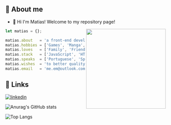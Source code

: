 
## 🚀 About me
- 👋 Hi I'm Matias! Welcome to my repository page!

<img align="right" height="250" width="250" src="https://media.tenor.com/bQCHJwgCNuMAAAAC/kitten-cat.gif" />

```javascript
let matias = {};

matias.about   = 'a front-end development in progress';
matias.hobbies = ['Games', 'Manga', 'Standup Paddle', 'Rollers'];
matias.loves   = ['Family', 'Friends', 'My Cat'];
matias.stack   = ['JavaScript', 'HTML', 'CSS', 'React', 'Node'];
matias.speaks  = ['Portuguese', 'Spanish,', 'English', 'Mandarin']
matias.wishes  = 'to better quality of life using technology';
matias.email   = 'me.em@outlook.com'
```

## 🔗 Links

[![linkedin](https://img.shields.io/badge/linkedin-0A66C2?style=for-the-badge&logo=linkedin&logoColor=white)](https://www.linkedin.com/in/matiasdevs/)


![Anurag's GitHub stats](https://github-readme-stats.vercel.app/api?username=matiasdevs&show_icons=true&theme=transparent)

![Top Langs](https://github-readme-stats.vercel.app/api/top-langs/?username=matiasdevs&theme=dracula)


